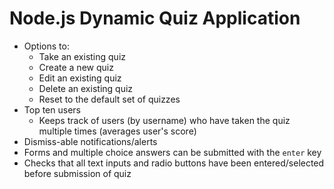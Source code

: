 # Node.js Dynamic Quiz Application
* Options to:
	* Take an existing quiz
	* Create a new quiz
	* Edit an existing quiz
	* Delete an existing quiz
	* Reset to the default set of quizzes
* Top ten users
  * Keeps track of users (by username) who have taken the quiz multiple times (averages user's score)
* Dismiss-able notifications/alerts
* Forms and multiple choice answers can be submitted with the ```enter``` key
* Checks that all text inputs and radio buttons have been entered/selected before submission of quiz
